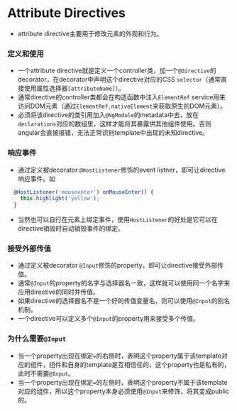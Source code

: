 Attribute Directives
=========

* attribute directive主要用于修改元素的外观和行为。

### 定义和使用

* 一个attribute directive就是定义一个controller类，加一个`@Directive`的decorator，在decorator中声明这个directive对应的CSS `selector`（通常直接使用属性选择器`[attributeName]`）。
* 通常directive的controller类都会在构造函数中注入`ElementRef` service用来访问DOM元素（通过`ElementRef.nativeElement`来获取原生的DOM元素）。
* 必须将该directive的类引用加入`@NgModule`的metadata中去，放在`declarations`对应的数组里，这样才能将其暴露供其他组件使用。否则angular会直接报错，无法正常识别template中出现的未知directive。

### 响应事件

* 通过定义被decorator `@HostListener`修饰的event listner，即可让directive响应事件。如
``` typescript
  @HostListener('mouseenter') onMouseEnter() {
    this.highlight('yellow');
  }
```
* 当然也可以自行在元素上绑定事件，使用`HostListener`的好处是它可以在directive销毁时自动销毁事件的绑定。

### 接受外部传值

* 通过定义被decorator `@Input`修饰的property，即可让directive接受外部传值。
* 通常`@Input`的property的名字与选择器名一致，这样就可以使用同一个名字来应用directive的同时并传值。
* 如果directive的选择器名不是一个好的传值变量名，则可以使用`@Input`的别名机制。
* 一个directive可以定义多个`@Input`的property用来接受多个传值。

### 为什么需要`@Input`

* 当一个property出现在绑定`=`的右侧时，表明这个property属于该template对应的组件，组件和自身的template是互相信任的，这个property也是私有的，此时不需要`@Input`。
* 当一个property出现在绑定`=`的左侧时，表明这个property不属于该template对应的组件，所以这个property本身必须使用`@Input`来修饰，将其变成public的。
